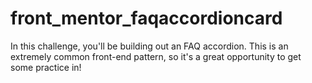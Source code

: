 # front_mentor_faqaccordioncard
 In this challenge, you'll be building out an FAQ accordion. This is an extremely common front-end pattern, so it's a great opportunity to get some practice in!
